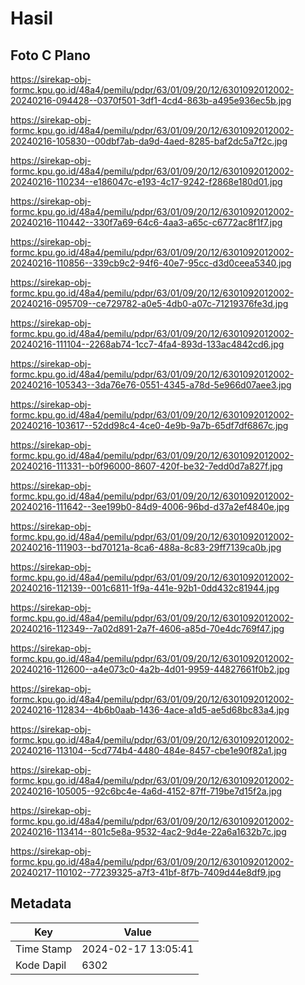# Hasil

## Foto C Plano

https://sirekap-obj-formc.kpu.go.id/48a4/pemilu/pdpr/63/01/09/20/12/6301092012002-20240216-094428--0370f501-3df1-4cd4-863b-a495e936ec5b.jpg

https://sirekap-obj-formc.kpu.go.id/48a4/pemilu/pdpr/63/01/09/20/12/6301092012002-20240216-105830--00dbf7ab-da9d-4aed-8285-baf2dc5a7f2c.jpg

https://sirekap-obj-formc.kpu.go.id/48a4/pemilu/pdpr/63/01/09/20/12/6301092012002-20240216-110234--e186047c-e193-4c17-9242-f2868e180d01.jpg

https://sirekap-obj-formc.kpu.go.id/48a4/pemilu/pdpr/63/01/09/20/12/6301092012002-20240216-110442--330f7a69-64c6-4aa3-a65c-c6772ac8f1f7.jpg

https://sirekap-obj-formc.kpu.go.id/48a4/pemilu/pdpr/63/01/09/20/12/6301092012002-20240216-110856--339cb9c2-94f6-40e7-95cc-d3d0ceea5340.jpg

https://sirekap-obj-formc.kpu.go.id/48a4/pemilu/pdpr/63/01/09/20/12/6301092012002-20240216-095709--ce729782-a0e5-4db0-a07c-71219376fe3d.jpg

https://sirekap-obj-formc.kpu.go.id/48a4/pemilu/pdpr/63/01/09/20/12/6301092012002-20240216-111104--2268ab74-1cc7-4fa4-893d-133ac4842cd6.jpg

https://sirekap-obj-formc.kpu.go.id/48a4/pemilu/pdpr/63/01/09/20/12/6301092012002-20240216-105343--3da76e76-0551-4345-a78d-5e966d07aee3.jpg

https://sirekap-obj-formc.kpu.go.id/48a4/pemilu/pdpr/63/01/09/20/12/6301092012002-20240216-103617--52dd98c4-4ce0-4e9b-9a7b-65df7df6867c.jpg

https://sirekap-obj-formc.kpu.go.id/48a4/pemilu/pdpr/63/01/09/20/12/6301092012002-20240216-111331--b0f96000-8607-420f-be32-7edd0d7a827f.jpg

https://sirekap-obj-formc.kpu.go.id/48a4/pemilu/pdpr/63/01/09/20/12/6301092012002-20240216-111642--3ee199b0-84d9-4006-96bd-d37a2ef4840e.jpg

https://sirekap-obj-formc.kpu.go.id/48a4/pemilu/pdpr/63/01/09/20/12/6301092012002-20240216-111903--bd70121a-8ca6-488a-8c83-29ff7139ca0b.jpg

https://sirekap-obj-formc.kpu.go.id/48a4/pemilu/pdpr/63/01/09/20/12/6301092012002-20240216-112139--001c6811-1f9a-441e-92b1-0dd432c81944.jpg

https://sirekap-obj-formc.kpu.go.id/48a4/pemilu/pdpr/63/01/09/20/12/6301092012002-20240216-112349--7a02d891-2a7f-4606-a85d-70e4dc769f47.jpg

https://sirekap-obj-formc.kpu.go.id/48a4/pemilu/pdpr/63/01/09/20/12/6301092012002-20240216-112600--a4e073c0-4a2b-4d01-9959-44827661f0b2.jpg

https://sirekap-obj-formc.kpu.go.id/48a4/pemilu/pdpr/63/01/09/20/12/6301092012002-20240216-112834--4b6b0aab-1436-4ace-a1d5-ae5d68bc83a4.jpg

https://sirekap-obj-formc.kpu.go.id/48a4/pemilu/pdpr/63/01/09/20/12/6301092012002-20240216-113104--5cd774b4-4480-484e-8457-cbe1e90f82a1.jpg

https://sirekap-obj-formc.kpu.go.id/48a4/pemilu/pdpr/63/01/09/20/12/6301092012002-20240216-105005--92c6bc4e-4a6d-4152-87ff-719be7d15f2a.jpg

https://sirekap-obj-formc.kpu.go.id/48a4/pemilu/pdpr/63/01/09/20/12/6301092012002-20240216-113414--801c5e8a-9532-4ac2-9d4e-22a6a1632b7c.jpg

https://sirekap-obj-formc.kpu.go.id/48a4/pemilu/pdpr/63/01/09/20/12/6301092012002-20240217-110102--77239325-a7f3-41bf-8f7b-7409d44e8df9.jpg


## Metadata

| Key        | Value               |
| ---------- | ------------------- |
| Time Stamp | 2024-02-17 13:05:41 |
| Kode Dapil | 6302                |



